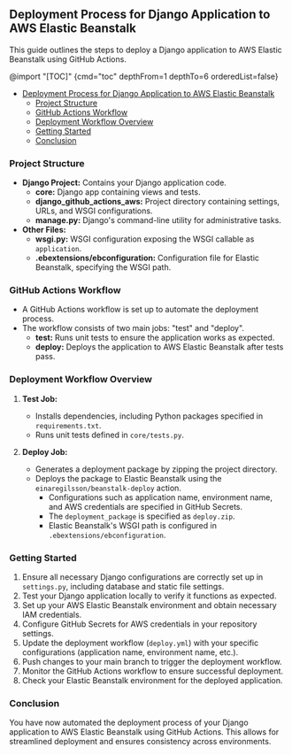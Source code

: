 ## Deployment Process for Django Application to AWS Elastic Beanstalk

This guide outlines the steps to deploy a Django application to AWS Elastic Beanstalk using GitHub Actions.


@import "[TOC]" {cmd="toc" depthFrom=1 depthTo=6 orderedList=false}

<!-- code_chunk_output -->

- [Deployment Process for Django Application to AWS Elastic Beanstalk](#deployment-process-for-django-application-to-aws-elastic-beanstalk)
  - [Project Structure](#project-structure)
  - [GitHub Actions Workflow](#github-actions-workflow)
  - [Deployment Workflow Overview](#deployment-workflow-overview)
  - [Getting Started](#getting-started)
  - [Conclusion](#conclusion)

<!-- /code_chunk_output -->



### Project Structure
- **Django Project:** Contains your Django application code.
  - **core:** Django app containing views and tests.
  - **django_github_actions_aws:** Project directory containing settings, URLs, and WSGI configurations.
  - **manage.py:** Django's command-line utility for administrative tasks.
- **Other Files:**
  - **wsgi.py:** WSGI configuration exposing the WSGI callable as `application`.
  - **.ebextensions/ebconfiguration:** Configuration file for Elastic Beanstalk, specifying the WSGI path.

### GitHub Actions Workflow
- A GitHub Actions workflow is set up to automate the deployment process.
- The workflow consists of two main jobs: "test" and "deploy".
  - **test:** Runs unit tests to ensure the application works as expected.
  - **deploy:** Deploys the application to AWS Elastic Beanstalk after tests pass.

### Deployment Workflow Overview
1. **Test Job:**
   - Installs dependencies, including Python packages specified in `requirements.txt`.
   - Runs unit tests defined in `core/tests.py`.

2. **Deploy Job:**
   - Generates a deployment package by zipping the project directory.
   - Deploys the package to Elastic Beanstalk using the `einaregilsson/beanstalk-deploy` action.
     - Configurations such as application name, environment name, and AWS credentials are specified in GitHub Secrets.
     - The `deployment_package` is specified as `deploy.zip`.
     - Elastic Beanstalk's WSGI path is configured in `.ebextensions/ebconfiguration`.

### Getting Started
1. Ensure all necessary Django configurations are correctly set up in `settings.py`, including database and static file settings.
2. Test your Django application locally to verify it functions as expected.
3. Set up your AWS Elastic Beanstalk environment and obtain necessary IAM credentials.
4. Configure GitHub Secrets for AWS credentials in your repository settings.
5. Update the deployment workflow (`deploy.yml`) with your specific configurations (application name, environment name, etc.).
6. Push changes to your main branch to trigger the deployment workflow.
7. Monitor the GitHub Actions workflow to ensure successful deployment.
8. Check your Elastic Beanstalk environment for the deployed application.

### Conclusion
You have now automated the deployment process of your Django application to AWS Elastic Beanstalk using GitHub Actions. This allows for streamlined deployment and ensures consistency across environments.
